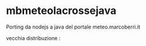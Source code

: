 # mbmeteolacrossejava
Porting da nodejs a java del portale meteo.marcoberri.it

vecchia distribuzione : 

